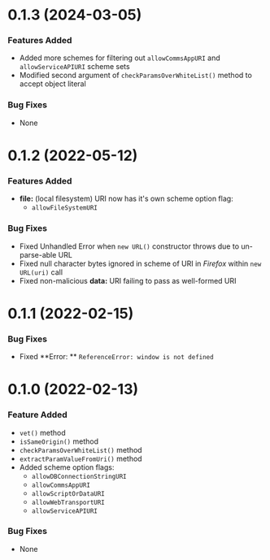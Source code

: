 <a name="0.1.3"></a>
# 0.1.3 (2024-03-05)

### Features Added
- Added more schemes for filtering out `allowCommsAppURI` and `allowServiceAPIURI` scheme sets
- Modified second argument of `checkParamsOverWhiteList()` method to accept object literal

### Bug Fixes
- None

<a name="0.1.2"></a>
# 0.1.2 (2022-05-12)

### Features Added
- **file:** (local filesystem) URI now has it's own scheme option flag: 
  * `allowFileSystemURI`

### Bug Fixes
- Fixed Unhandled Error when `new URL()` constructor throws due to un-parse-able URL
- Fixed null character bytes ignored in scheme of URI in *Firefox* within `new URL(uri)` call
- Fixed non-malicious **data:** URI failing to pass as well-formed URI

<a name="0.1.1"></a>
# 0.1.1 (2022-02-15)

### Bug Fixes
- Fixed **Error: ** `ReferenceError: window is not defined`

<a name="0.1.0"></a>
# 0.1.0 (2022-02-13)

### Feature Added
- `vet()` method
- `isSameOrigin()` method
- `checkParamsOverWhiteList()` method
- `extractParamValueFromUri()` method
- Added scheme option flags: 
  * `allowDBConnectionStringURI`
  * `allowCommsAppURI`
  * `allowScriptOrDataURI`
  * `allowWebTransportURI`
  * `allowServiceAPIURI`

### Bug Fixes
- None